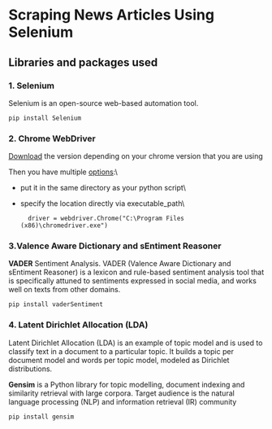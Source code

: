 # Scraping News Articles Using Selenium

## **Libraries and packages used**
  
  
### **1. Selenium**
Selenium is an open-source web-based automation tool.

    pip install Selenium 

### **2. Chrome WebDriver**
[Download](https://chromedriver.chromium.org/downloads) the version depending on your chrome version that you are using

Then you have multiple [options](https://selenium-python.readthedocs.io/api.html#module-selenium.webdriver.chrome.webdriver):\
* put it in the same directory as your python script\
* specify the location directly via executable_path\

        driver = webdriver.Chrome("C:\Program Files (x86)\chromedriver.exe")


### **3.Valence Aware Dictionary and sEntiment Reasoner**  

**VADER** Sentiment Analysis. VADER (Valence Aware Dictionary and sEntiment Reasoner) is a lexicon and rule-based sentiment analysis tool that is specifically attuned to sentiments expressed in social media, and works well on texts from other domains.


    pip install vaderSentiment


### 4.  **Latent Dirichlet Allocation (LDA)** 

Latent Dirichlet Allocation (LDA) is an example of topic model and is used to classify text in a document to a particular topic. It builds a topic per document model and words per topic model, modeled as Dirichlet distributions.

**Gensim** is a Python library for topic modelling, document indexing and similarity retrieval with large corpora. Target audience is the natural language processing (NLP) and information retrieval (IR) community

    pip install gensim